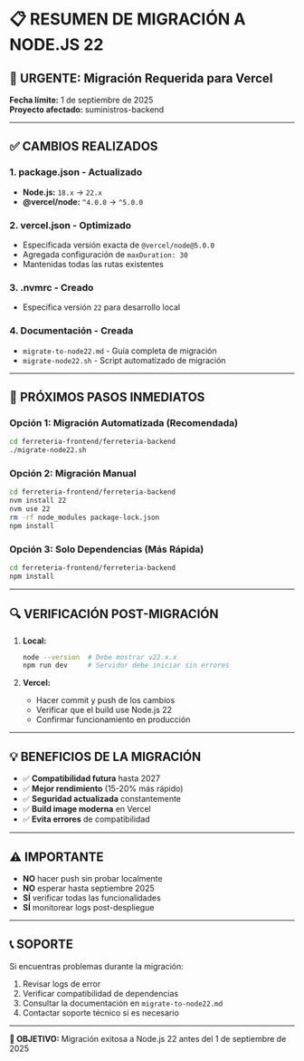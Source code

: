 # 📋 RESUMEN DE MIGRACIÓN A NODE.JS 22

## 🚨 URGENTE: Migración Requerida para Vercel

**Fecha límite:** 1 de septiembre de 2025  
**Proyecto afectado:** suministros-backend

---

## ✅ CAMBIOS REALIZADOS

### 1. **package.json** - Actualizado
- **Node.js:** `18.x` → `22.x`
- **@vercel/node:** `^4.0.0` → `^5.0.0`

### 2. **vercel.json** - Optimizado
- Especificada versión exacta de `@vercel/node@5.0.0`
- Agregada configuración de `maxDuration: 30`
- Mantenidas todas las rutas existentes

### 3. **.nvmrc** - Creado
- Especifica versión `22` para desarrollo local

### 4. **Documentación** - Creada
- `migrate-to-node22.md` - Guía completa de migración
- `migrate-node22.sh` - Script automatizado de migración

---

## 🚀 PRÓXIMOS PASOS INMEDIATOS

### **Opción 1: Migración Automatizada (Recomendada)**
```bash
cd ferreteria-frontend/ferreteria-backend
./migrate-node22.sh
```

### **Opción 2: Migración Manual**
```bash
cd ferreteria-frontend/ferreteria-backend
nvm install 22
nvm use 22
rm -rf node_modules package-lock.json
npm install
```

### **Opción 3: Solo Dependencias (Más Rápida)**
```bash
cd ferreteria-frontend/ferreteria-backend
npm install
```

---

## 🔍 VERIFICACIÓN POST-MIGRACIÓN

1. **Local:**
   ```bash
   node --version  # Debe mostrar v22.x.x
   npm run dev     # Servidor debe iniciar sin errores
   ```

2. **Vercel:**
   - Hacer commit y push de los cambios
   - Verificar que el build use Node.js 22
   - Confirmar funcionamiento en producción

---

## 💡 BENEFICIOS DE LA MIGRACIÓN

- ✅ **Compatibilidad futura** hasta 2027
- ✅ **Mejor rendimiento** (15-20% más rápido)
- ✅ **Seguridad actualizada** constantemente
- ✅ **Build image moderna** en Vercel
- ✅ **Evita errores** de compatibilidad

---

## ⚠️ IMPORTANTE

- **NO** hacer push sin probar localmente
- **NO** esperar hasta septiembre 2025
- **SÍ** verificar todas las funcionalidades
- **SÍ** monitorear logs post-despliegue

---

## 📞 SOPORTE

Si encuentras problemas durante la migración:
1. Revisar logs de error
2. Verificar compatibilidad de dependencias
3. Consultar la documentación en `migrate-to-node22.md`
4. Contactar soporte técnico si es necesario

---

**🎯 OBJETIVO:** Migración exitosa a Node.js 22 antes del 1 de septiembre de 2025
